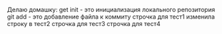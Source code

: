 Делаю домашку:
get init  - это инициализация локального репозитория
git add - это добавление файла к коммиту
строчка для тест1
изменила строку в тест2
строчка для тест3
строчка для тест4